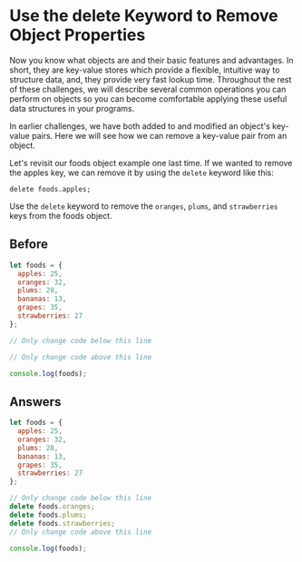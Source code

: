 # Use the delete Keyword to Remove Object Properties
Now you know what objects are and their basic features and advantages. In short, they are key-value stores which provide a flexible, intuitive way to structure data,
and, they provide very fast lookup time. Throughout the rest of these challenges, we will describe several common operations you can perform on objects 
so you can become comfortable applying these useful data structures in your programs.

In earlier challenges, we have both added to and modified an object's key-value pairs. Here we will see how we can remove a key-value pair from an object.

Let's revisit our foods object example one last time. If we wanted to remove the apples key, we can remove it by using the `delete` keyword like this:
```
delete foods.apples;
```
Use the `delete` keyword to remove the `oranges`, `plums`, and `strawberries` keys from the foods object.

## Before
```javascript
let foods = {
  apples: 25,
  oranges: 32,
  plums: 28,
  bananas: 13,
  grapes: 35,
  strawberries: 27
};

// Only change code below this line

// Only change code above this line

console.log(foods);
```
## Answers
```javascript
let foods = {
  apples: 25,
  oranges: 32,
  plums: 28,
  bananas: 13,
  grapes: 35,
  strawberries: 27
};

// Only change code below this line
delete foods.oranges;
delete foods.plums;
delete foods.strawberries;
// Only change code above this line

console.log(foods);
```
